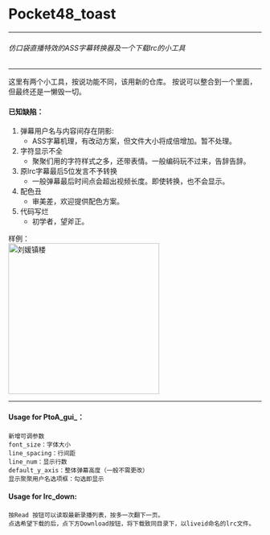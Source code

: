 # Pocket48_toast

----

###### 仿口袋直播特效的ASS字幕转换器及一个下载lrc的小工具

---

这里有两个小工具，按说功能不同，该用新的仓库。
按说可以整合到一个里面，但最终还是一懒毁一切。

#### 已知缺陷：

1. 弹幕用户名与内容间存在阴影:
   - ASS字幕机理，有改动方案，但文件大小将成倍增加。暂不处理。
2. 字符显示不全
   - 聚聚们用的字符样式之多，还带表情。一般编码玩不过来，告辞告辞。
3. 原lrc字幕最后5位发言不予转换
   - 一般弹幕最后时间点会超出视频长度。即使转换，也不会显示。
4. 配色丑
   - 审美差，欢迎提供配色方案。
5. 代码写烂
   - 初学者，望斧正。

样例：     
<img src="https://github.com/GNZ48live/Pocket48_to_ass/blob/master/Simple.jpg" width = "300" alt="刘媛镇楼" />

------------

#### Usage for PtoA_gui_：

```
新增可调参数
font_size：字体大小
line_spacing：行间距
line_num：显示行数
default_y_axis：整体弹幕高度（一般不需更改）
显示聚聚用户名选项框：勾选即显示

```

#### Usage for lrc_down:

```
按Read 按钮可以读取最新录播列表，按多一次翻下一页。
点选希望下载的后，点下方Download按钮，将下载致同目录下，以liveid命名的lrc文件。
```
